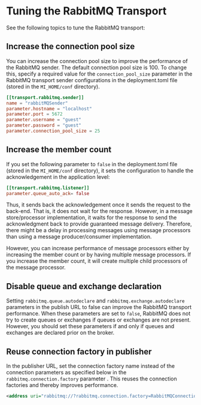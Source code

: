 # Tuning the RabbitMQ Transport

See the following topics to tune the RabbitMQ transport:

## Increase the connection pool size

You can increase the connection pool size to improve the performance of the RabbitMQ sender. The default connection pool size is 100. To change this, specify a required value for the `connection_pool_size` parameter in the RabbitMQ transport sender configurations in the deployment.toml file (stored in the `MI_HOME/conf` directory).

```toml
[[transport.rabbitmq.sender]]
name = "rabbitMQSender"
parameter.hostname = "localhost"
parameter.port = 5672
parameter.username = "guest"
parameter.password = "guest"
parameter.connection_pool_size = 25
```

## Increase the member count

If you set the following parameter to `false` in the deployment.toml file (stored in the `MI_HOME/conf` directory), it sets the configuration to handle the acknowledgement in the application level: 

```toml
[[transport.rabbitmq.listener]]
parameter.queue_auto_ack= false
```

Thus, it sends back the acknowledgement once it sends the request to the back-end. That is, it does not wait for the response. However, in a message store/processor implementation, it waits for the response to send the acknowledgment back to provide guaranteed message delivery. Therefore, there might be a delay in processing messages using message processors than using a message producer/consumer implementation.

However, you can increase performance of message processors either by increasing the member count or by having multiple message processors. If you increase the member count, it will create multiple child processors of the message processor.

## Disable queue and exchange declaration

Setting `rabbitmq.queue.autodeclare` and `rabbitmq.exchange.autodeclare` parameters in the publish URL to false can improve the RabbitMQ transport performance. When these parameters are set to `false`, RabbitMQ does not try to create queues or exchanges if queues or exchanges are not present. However, you should set these parameters if and only if queues and exchanges are declared prior on the broker.

## Reuse connection factory in publisher

In the publisher URL, set the connection factory name instead of the connection parameters as specified below in the `rabbitmq.connection.factory` parameter . This reuses the connection factories and thereby improves performance.

``` xml
<address uri="rabbitmq://?rabbitmq.connection.factory=RabbitMQConnectionFactory&amp;rabbitmq.queue.name=queue1&amp;rabbitmq.queue.routing.key=queue1&amp;rabbitmq.replyto.name=replyqueue&amp;rabbitmq.exchange.name=ex1&amp;rabbitmq.queue.autodeclare=false&amp;rabbitmq.exchange.autodeclare=false&amp;rabbitmq.replyto.name=response_queue"/>
```
